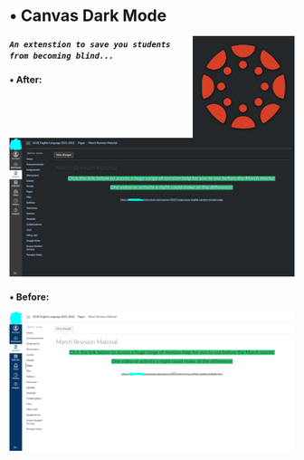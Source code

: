 # • Canvas Dark Mode

<img align="right" src="./assets/logo.png" width="180">

### *``An extenstion to save you students from becoming blind...``*

### • After:
<img src="./assets/dark example 1.PNG" width="640">

### • Before:
<img src="./assets/normal example 1.PNG" width="640">
